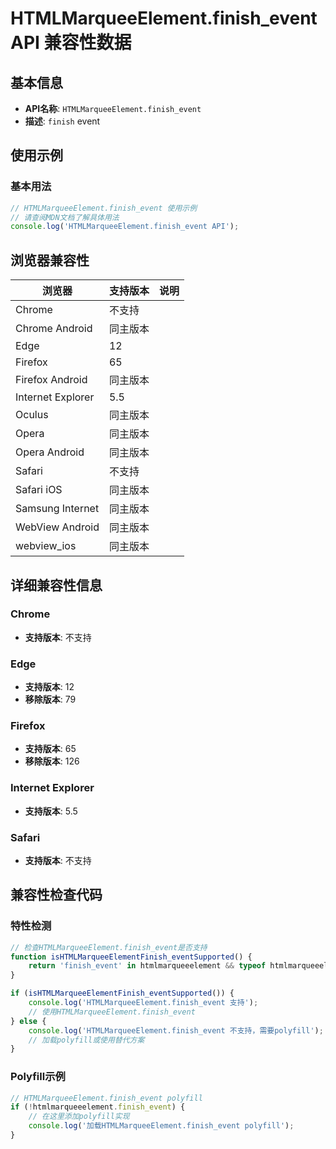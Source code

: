 # HTMLMarqueeElement.finish_event API 兼容性数据

## 基本信息

- **API名称**: `HTMLMarqueeElement.finish_event`
- **描述**: `finish` event

## 使用示例

### 基本用法

```javascript
// HTMLMarqueeElement.finish_event 使用示例
// 请查阅MDN文档了解具体用法
console.log('HTMLMarqueeElement.finish_event API');
```

## 浏览器兼容性

| 浏览器 | 支持版本 | 说明 |
|--------|----------|------|
| Chrome | 不支持 |  |
| Chrome Android | 同主版本 |  |
| Edge | 12 |  |
| Firefox | 65 |  |
| Firefox Android | 同主版本 |  |
| Internet Explorer | 5.5 |  |
| Oculus | 同主版本 |  |
| Opera | 同主版本 |  |
| Opera Android | 同主版本 |  |
| Safari | 不支持 |  |
| Safari iOS | 同主版本 |  |
| Samsung Internet | 同主版本 |  |
| WebView Android | 同主版本 |  |
| webview_ios | 同主版本 |  |

## 详细兼容性信息

### Chrome

- **支持版本**: 不支持

### Edge

- **支持版本**: 12
- **移除版本**: 79

### Firefox

- **支持版本**: 65
- **移除版本**: 126

### Internet Explorer

- **支持版本**: 5.5

### Safari

- **支持版本**: 不支持

## 兼容性检查代码

### 特性检测

```javascript
// 检查HTMLMarqueeElement.finish_event是否支持
function isHTMLMarqueeElementFinish_eventSupported() {
    return 'finish_event' in htmlmarqueeelement && typeof htmlmarqueeelement.finish_event === 'function';
}

if (isHTMLMarqueeElementFinish_eventSupported()) {
    console.log('HTMLMarqueeElement.finish_event 支持');
    // 使用HTMLMarqueeElement.finish_event
} else {
    console.log('HTMLMarqueeElement.finish_event 不支持，需要polyfill');
    // 加载polyfill或使用替代方案
}
```

### Polyfill示例

```javascript
// HTMLMarqueeElement.finish_event polyfill
if (!htmlmarqueeelement.finish_event) {
    // 在这里添加polyfill实现
    console.log('加载HTMLMarqueeElement.finish_event polyfill');
}
```

